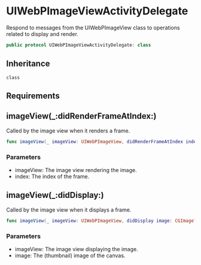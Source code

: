 # UIWebPImageViewActivityDelegate

Respond to messages from the UIWebPImageView class to operations related to display and render.

``` swift
public protocol UIWebPImageViewActivityDelegate: class
```

## Inheritance

`class`

## Requirements

## imageView(\_:didRenderFrameAtIndex:)

Called by the image view when it renders a frame.

``` swift
func imageView(_ imageView: UIWebPImageView, didRenderFrameAtIndex index: Int)
```

### Parameters

  - imageView: The image view rendering the image.
  - index: The index of the frame.

## imageView(\_:didDisplay:)

Called by the image view when it displays a frame.

``` swift
func imageView(_ imageView: UIWebPImageView, didDisplay image: CGImage?)
```

### Parameters

  - imageView: The image view displaying the image.
  - image: The (thumbnail) image of the canvas.
